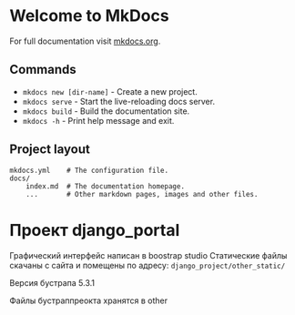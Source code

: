 # Welcome to MkDocs

For full documentation visit [mkdocs.org](https://www.mkdocs.org).

## Commands

* `mkdocs new [dir-name]` - Create a new project.
* `mkdocs serve` - Start the live-reloading docs server.
* `mkdocs build` - Build the documentation site.
* `mkdocs -h` - Print help message and exit.

## Project layout

    mkdocs.yml    # The configuration file.
    docs/
        index.md  # The documentation homepage.
        ...       # Other markdown pages, images and other files.

# Проект django_portal

Графический интерфейс написан в boostrap studio
Статические файлы скачаны с сайта и помещены по адресу:
`django_project/other_static/`

Версия бустрапа 5.3.1

Файлы бустраппреокта хранятся в other